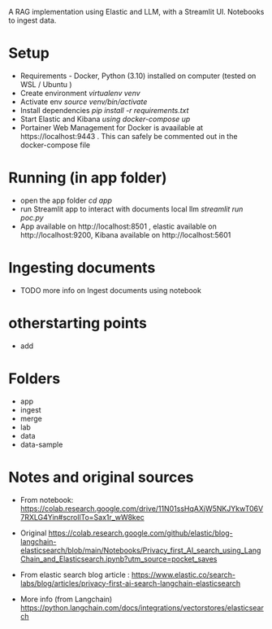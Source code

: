 A RAG implementation using Elastic and LLM, with a Streamlit UI. Notebooks to ingest data.

# Setup

* Requirements - Docker, Python (3.10) installed on computer (tested on WSL / Ubuntu )
* Create environment _virtualenv venv_
* Activate env _source venv/bin/activate_
* Install dependencies _pip install -r requirements.txt_
* Start Elastic and Kibana _using docker-compose up_
* Portainer Web Management for Docker is avaailable at https://localhost:9443 . This can safely be commented out in the docker-compose file

# Running (in app folder)
* open the app folder _cd app_
* run Streamlit app to interact with documents local llm _streamlit run poc.py_
* App available on http://localhost:8501 , elastic available on  http://localhost:9200, Kibana available on http://localhost:5601 


# Ingesting documents

* TODO more info on Ingest documents using notebook 

# otherstarting points
* add

# Folders
* app
* ingest
* merge
* lab
* data 
* data-sample




# Notes and original sources

* From notebook: https://colab.research.google.com/drive/11N01ssHqAXjW5NKJYkwT06V7RXLG4Yin#scrollTo=Sax1r_wW8kec

* Original https://colab.research.google.com/github/elastic/blog-langchain-elasticsearch/blob/main/Notebooks/Privacy_first_AI_search_using_LangChain_and_Elasticsearch.ipynb?utm_source=pocket_saves

* From elastic search blog article : https://www.elastic.co/search-labs/blog/articles/privacy-first-ai-search-langchain-elasticsearch

* More info (from Langchain) https://python.langchain.com/docs/integrations/vectorstores/elasticsearch
